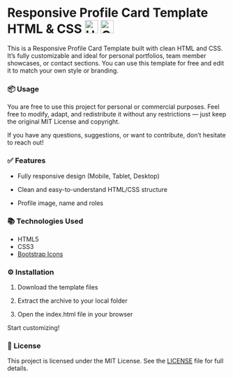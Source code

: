 # Responsive Profile Card Template HTML & CSS <img src="https://upload.wikimedia.org/wikipedia/commons/thumb/6/61/HTML5_logo_and_wordmark.svg/225px-HTML5_logo_and_wordmark.svg.png" alt="HTML Logo" width="30" /> <img src="https://upload.wikimedia.org/wikipedia/commons/thumb/6/62/CSS3_logo.svg/512px-CSS3_logo.svg.png" alt="CSS3 Logo" width="30" />
This is a Responsive Profile Card Template built with clean HTML and CSS. It’s fully customizable and ideal for personal portfolios, team member showcases, or contact sections. You can use this template for free and edit it to match your own style or branding.

### 📦 Usage
You are free to use this project for personal or commercial purposes.
Feel free to modify, adapt, and redistribute it without any restrictions — just keep the original MIT License and copyright.

If you have any questions, suggestions, or want to contribute, don’t hesitate to reach out!

### ✅ Features
- Fully responsive design (Mobile, Tablet, Desktop)

- Clean and easy-to-understand HTML/CSS structure

- Profile image, name and roles

### 📚 Technologies Used
- HTML5
- CSS3
- [Bootstrap Icons](https://icons.getbootstrap.com/)

### ⚙️ Installation
1. Download the template files

2. Extract the archive to your local folder

3. Open the index.html file in your browser

Start customizing!

### 📜 License
This project is licensed under the MIT License.
See the [LICENSE](LICENSE) file for full details.
